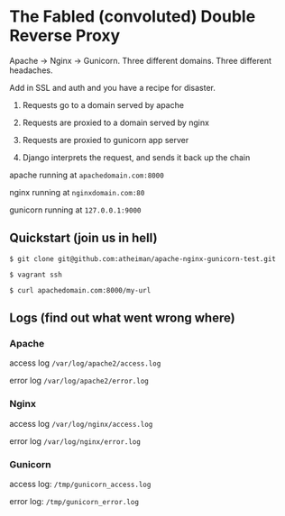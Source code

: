 # The Fabled (convoluted) **Double Reverse Proxy**

Apache -> Nginx -> Gunicorn. Three different domains. Three different headaches.

Add in SSL and auth and you have a recipe for disaster.

1. Requests go to a domain served by apache

1. Requests are proxied to a domain served by nginx

1. Requests are proxied to gunicorn app server

1. Django interprets the request, and sends it back up the chain


apache running at `apachedomain.com:8000`

nginx running at `nginxdomain.com:80`

gunicorn running at `127.0.0.1:9000`


## Quickstart (join us in hell)

```shell
$ git clone git@github.com:atheiman/apache-nginx-gunicorn-test.git

$ vagrant ssh

$ curl apachedomain.com:8000/my-url
```


## Logs (find out what went wrong where)


### Apache

access log `/var/log/apache2/access.log`

error log `/var/log/apache2/error.log`


### Nginx

access log `/var/log/nginx/access.log`

error log `/var/log/nginx/error.log`


### Gunicorn

access log: `/tmp/gunicorn_access.log`

error log: `/tmp/gunicorn_error.log`
